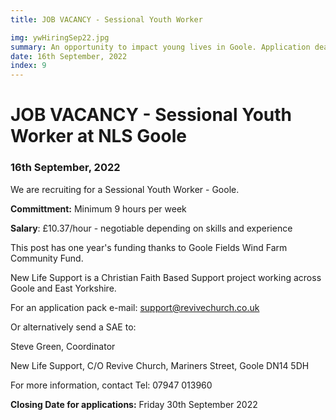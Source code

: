 ```yaml
---
title: JOB VACANCY - Sessional Youth Worker

img: ywHiringSep22.jpg
summary: An opportunity to impact young lives in Goole. Application deadline Friday 20th September, 2022.
date: 16th September, 2022
index: 9
---
```


# JOB VACANCY - Sessional Youth Worker at NLS Goole

### 16th September, 2022

We are recruiting for a Sessional Youth Worker - Goole.

**Committment:** Minimum 9 hours per week

**Salary**: £10.37/hour - negotiable depending on skills and experience

This post has one year's funding thanks to Goole Fields Wind Farm Community Fund.

New Life Support is a Christian Faith Based Support project working across Goole and East Yorkshire.

For an application pack e-mail: support@revivechurch.co.uk

Or alternatively send a SAE to:

Steve Green, Coordinator

New Life Support, C/O Revive Church,
Mariners Street,
Goole
DN14 5DH

For more information, contact Tel: 07947 013960

**Closing Date for applications:** Friday 30th September 2022

